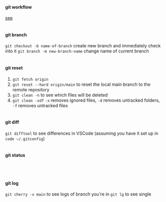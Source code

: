 #### git workflow
[see](https://www.doabledanny.com/git-workflows)
<br><br>

#### git branch
`git checkout -b name-of-branch` create new branch and immediately check into it
`git branch -m new-branch-name` change name of current branch
<br><br>
#### git reset
1. `git fetch origin`
2. `git reset --hard origin/main` to reset the local main branch to the remote repository
3. `git clean -n` to see which files will be deleted  <br>
4. `git clean -xdf` `-x` removes ignored files, `-d` removes untracked folders, `-f` removes untracked files
<br><br>
#### git diff
`git difftool` to see differences in VSCode (assuming you have it set up in `code ~/.gitconfig`)
<br><br>
#### git status
<br><br>
#### git log
`git cherry -v main` to see logs of branch you're in
`git lg` to see single 
<br><br>
